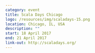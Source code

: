 ```yaml
---
category: event
title: Scala Days Chicago
logo: /resources/img/scaladays-15.png
location: Chicago, IL, USA
description: ""
start: 18 April 2017
end: 21 April 2017
link-out: http://scaladays.org/
---
```

